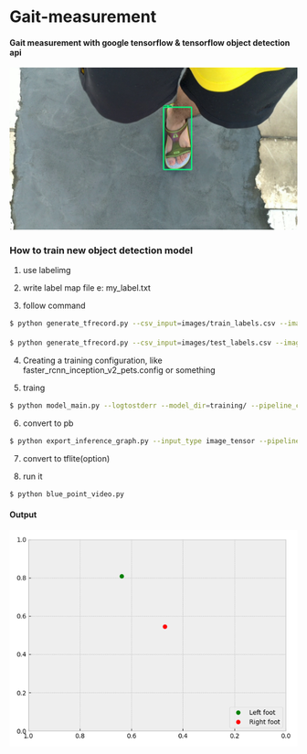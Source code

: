 # Gait-measurement
#### Gait measurement with google tensorflow & tensorflow object detection api

![preview](preview.jpg)

### How to train new object detection model
1. use labelimg 

2. write label map file e: my_label.txt

3. follow command
```bash
$ python generate_tfrecord.py --csv_input=images/train_labels.csv --image_dir=images/train --output_path=train.record

$ python generate_tfrecord.py --csv_input=images/test_labels.csv --image_dir=images/test --output_path=test.record
```

4. Creating a training configuration, like faster_rcnn_inception_v2_pets.config or something

5. traing 
```bash
$ python model_main.py --logtostderr --model_dir=training/ --pipeline_config_path=training/faster_rcnn_inception_v2_pets.config
```

6. convert to pb 
```bash
$ python export_inference_graph.py --input_type image_tensor --pipeline_config_path ./my/ssdlite_mobilenet_v2_coco_2012/ssdlite_mobilenet_v2_coco_2012.config --trained_checkpoint_prefix ./tf_detection_model_zoo/blue_point/ model.ckpt --output_directory blue_point
```

7. convert to tflite(option)

8. run it
```bash
$ python blue_point_video.py
```

#### Output
![feet_tracking](feet_tracking.gif)
